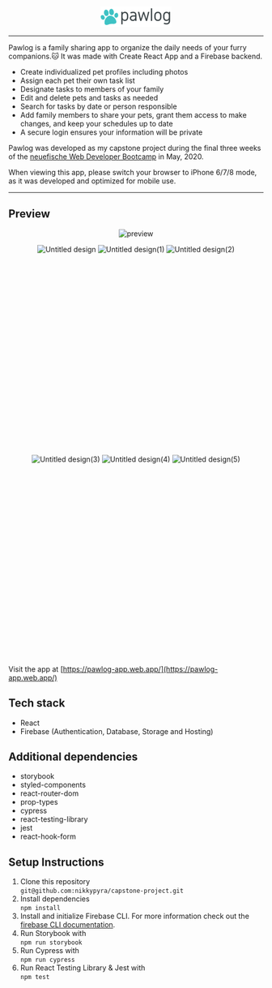 <div align="center">
<img src="public/images/pawlog.png">
</div>

---

Pawlog is a family sharing app to organize the daily needs of your furry companions.🐱 It was made with Create React App and a Firebase backend.

- Create individualized pet profiles including photos
- Assign each pet their own task list
- Designate tasks to members of your family
- Edit and delete pets and tasks as needed
- Search for tasks by date or person responsible
- Add family members to share your pets, grant them access to make changes, and keep your schedules up to date
- A secure login ensures your information will be private

Pawlog was developed as my capstone project during the final three weeks of the [neuefische Web Developer Bootcamp](https://www.neuefische.de) in May, 2020.

When viewing this app, please switch your browser to iPhone 6/7/8 mode, as it was developed and optimized for mobile use.

---

## Preview
<div align="center">
   
![preview](https://user-images.githubusercontent.com/57285588/82927154-8d17d100-9f80-11ea-9654-05deef0dd1ab.gif)

</div>

<div align="center" style="height:400px">
   

![Untitled design](https://user-images.githubusercontent.com/57285588/83040656-cb27fa00-a03f-11ea-85ae-bf0ca2f80741.png)
![Untitled design(1)](https://user-images.githubusercontent.com/57285588/83040658-cbc09080-a03f-11ea-9db5-f51fd6ce24f2.png)
![Untitled design(2)](https://user-images.githubusercontent.com/57285588/83040661-cc592700-a03f-11ea-9c33-5868f55bc1b8.png)

</div>

<div align="center" style="height:400px">

![Untitled design(3)](https://user-images.githubusercontent.com/57285588/83040662-cc592700-a03f-11ea-8249-277dde8c56e3.png)
![Untitled design(4)](https://user-images.githubusercontent.com/57285588/83040663-ccf1bd80-a03f-11ea-9fde-0d3d34726806.png)
![Untitled design(5)](https://user-images.githubusercontent.com/57285588/83040668-cd8a5400-a03f-11ea-8a58-dc338ef9e396.png)

</div>


Visit the app at [https://pawlog-app.web.app/](https://pawlog-app.web.app/) 

## Tech stack

- React
- Firebase (Authentication, Database, Storage and Hosting)

## Additional dependencies

- storybook
- styled-components
- react-router-dom
- prop-types
- cypress
- react-testing-library
- jest
- react-hook-form

## Setup Instructions

1. Clone this repository  
   `git@github.com:nikkypyra/capstone-project.git`
2. Install dependencies  
   `npm install`
3. Install and initialize Firebase CLI. For more information check out the [firebase CLI documentation](https://firebase.google.com/docs/cli/).
4. Run Storybook with  
   `npm run storybook`
5. Run Cypress with  
   `npm run cypress`
6. Run React Testing Library & Jest with  
   `npm test`
